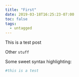 ```yaml
---
title: "First"
date: 2019-03-18T16:25:23-07:00
toc: false
tags: 
  - untagged
---
```

This is a test post

<!--more-->

Other `stuff`

Some sweet syntax highlighting:
```bash
#this is a test
```
